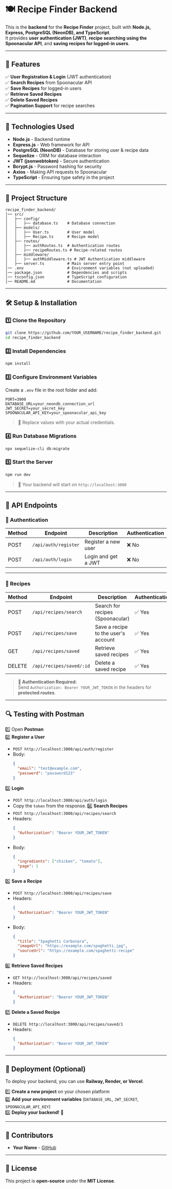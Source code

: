 # 🍽️ Recipe Finder Backend

This is the **backend** for the **Recipe Finder** project, built with **Node.js, Express, PostgreSQL (NeonDB), and TypeScript**.  
It provides **user authentication (JWT)**, **recipe searching using the Spoonacular API**, and **saving recipes for logged-in users**.

---

## 🚀 Features
✅ **User Registration & Login** (JWT authentication)  
✅ **Search Recipes** from Spoonacular API  
✅ **Save Recipes** for logged-in users  
✅ **Retrieve Saved Recipes**  
✅ **Delete Saved Recipes**  
✅ **Pagination Support** for recipe searches  

---

## 📌 Technologies Used
- **Node.js** - Backend runtime
- **Express.js** - Web framework for API
- **PostgreSQL (NeonDB)** - Database for storing user & recipe data
- **Sequelize** - ORM for database interaction
- **JWT (jsonwebtoken)** - Secure authentication
- **Bcrypt.js** - Password hashing for security
- **Axios** - Making API requests to Spoonacular
- **TypeScript** - Ensuring type safety in the project

---

## 📂 Project Structure
```
recipe_finder_backend/
│── src/
│   ├── config/
│   │   ├── database.ts    # Database connection
│   ├── models/
│   │   ├── User.ts        # User model
│   │   ├── Recipe.ts      # Recipe model
│   ├── routes/
│   │   ├── authRoutes.ts  # Authentication routes
│   │   ├── recipeRoutes.ts # Recipe-related routes
│   ├── middleware/
│   │   ├── authMiddleware.ts # JWT Authentication middleware
│   ├── server.ts          # Main server entry point
│── .env                   # Environment variables (not uploaded)
│── package.json           # Dependencies and scripts
│── tsconfig.json          # TypeScript configuration
│── README.md              # Documentation
```

---

## 🛠️ Setup & Installation

### 1️⃣ **Clone the Repository**
```sh
git clone https://github.com/YOUR_USERNAME/recipe_finder_backend.git
cd recipe_finder_backend
```

### 2️⃣ **Install Dependencies**
```sh
npm install
```

### 3️⃣ **Configure Environment Variables**
Create a `.env` file in the root folder and add:
```
PORT=3000
DATABASE_URL=your_neondb_connection_url
JWT_SECRET=your_secret_key
SPOONACULAR_API_KEY=your_spoonacular_api_key
```
> 🔹 Replace values with your actual credentials.

### 4️⃣ **Run Database Migrations**
```sh
npx sequelize-cli db:migrate
```

### 5️⃣ **Start the Server**
```sh
npm run dev
```
> 🚀 Your backend will start on `http://localhost:3000`

---

## 🔗 API Endpoints

### **🔐 Authentication**
| Method | Endpoint            | Description          | Authentication |
|--------|---------------------|----------------------|---------------|
| POST   | `/api/auth/register` | Register a new user | ❌ No |
| POST   | `/api/auth/login`    | Login and get a JWT | ❌ No |

---

### **📖 Recipes**
| Method  | Endpoint              | Description                     | Authentication |
|---------|----------------------|---------------------------------|---------------|
| POST    | `/api/recipes/search` | Search for recipes (Spoonacular) | ✅ Yes |
| POST    | `/api/recipes/save`   | Save a recipe to the user's account | ✅ Yes |
| GET     | `/api/recipes/saved`  | Retrieve saved recipes | ✅ Yes |
| DELETE  | `/api/recipes/saved/:id` | Delete a saved recipe | ✅ Yes |

> **🔑 Authentication Required:**  
> Send `Authorization: Bearer YOUR_JWT_TOKEN` in the headers for **protected routes**.

---

## 🔍 Testing with Postman
1️⃣ Open **Postman**  
2️⃣ **Register a User**
   - `POST http://localhost:3000/api/auth/register`
   - Body:
     ```json
     {
       "email": "test@example.com",
       "password": "password123"
     }
     ```
3️⃣ **Login**
   - `POST http://localhost:3000/api/auth/login`
   - Copy the `token` from the response.
4️⃣ **Search Recipes**
   - `POST http://localhost:3000/api/recipes/search`
   - Headers:
     ```json
     {
       "Authorization": "Bearer YOUR_JWT_TOKEN"
     }
     ```
   - Body:
     ```json
     {
       "ingredients": ["chicken", "tomato"],
       "page": 1
     }
     ```
5️⃣ **Save a Recipe**
   - `POST http://localhost:3000/api/recipes/save`
   - Headers:
     ```json
     {
       "Authorization": "Bearer YOUR_JWT_TOKEN"
     }
     ```
   - Body:
     ```json
     {
       "title": "Spaghetti Carbonara",
       "imageUrl": "https://example.com/spaghetti.jpg",
       "sourceUrl": "https://example.com/spaghetti-recipe"
     }
     ```
6️⃣ **Retrieve Saved Recipes**
   - `GET http://localhost:3000/api/recipes/saved`
   - Headers:
     ```json
     {
       "Authorization": "Bearer YOUR_JWT_TOKEN"
     }
     ```
7️⃣ **Delete a Saved Recipe**
   - `DELETE http://localhost:3000/api/recipes/saved/1`
   - Headers:
     ```json
     {
       "Authorization": "Bearer YOUR_JWT_TOKEN"
     }
     ```

---

## 🔧 Deployment (Optional)
To deploy your backend, you can use **Railway, Render, or Vercel**.  

1️⃣ **Create a new project** on your chosen platform  
2️⃣ **Add your environment variables** (`DATABASE_URL`, `JWT_SECRET`, `SPOONACULAR_API_KEY`)  
3️⃣ **Deploy your backend!** 🎉  

---

## 👥 Contributors
- **Your Name** - [GitHub](https://github.com/YOUR_USERNAME)

---

## 📜 License
This project is **open-source** under the **MIT License**.
